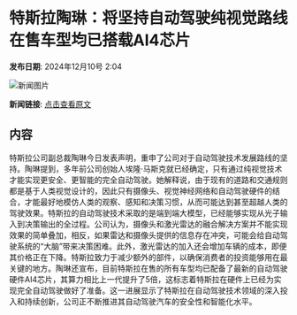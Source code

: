 # 特斯拉陶琳：将坚持自动驾驶纯视觉路线 在售车型均已搭载AI4芯片

**发布日期**: 2024年12月10号 2:04

![新闻图片](https://pic.chinaz.com/picmap/thumb/202309011514237175_2.jpg)

**新闻链接**: [点击查看原文](https://www.aibase.com/zh/news/13811)

## 内容

特斯拉公司副总裁陶琳今日发表声明，重申了公司对于自动驾驶技术发展路线的坚持。陶琳提到，多年前公司创始人埃隆·马斯克就已经确定，只有通过纯视觉技术才能实现更安全、更智能的完全自动驾驶。她解释说，由于现有的道路和交通规则都是基于人类视觉设计的，因此只有摄像头、视觉神经网络和自动驾驶硬件的结合，才能最好地模仿人类的观察、感知和决策习惯，从而可能达到甚至超越人类的驾驶效果。特斯拉的自动驾驶技术采取的是端到端大模型，已经能够实现从光子输入到决策输出的全过程。公司认为，摄像头和激光雷达的融合解决方案并不能实现效果的简单叠加，相反，如果雷达和摄像头提供的信息存在冲突，可能会给自动驾驶系统的“大脑”带来决策困难。此外，激光雷达的加入还会增加车辆的成本，即便其价格正在下降。特斯拉致力于减少额外的部件，以确保消费者的投资能够用在最关键的地方。陶琳还宣布，目前特斯拉在售的所有车型均已配备了最新的自动驾驶硬件AI4芯片，其算力相比上一代提升了5倍，这标志着特斯拉在硬件上已经为实现完全自动驾驶做好了准备。这一进展显示了特斯拉在自动驾驶技术领域的深入投入和持续创新，公司正不断推进其自动驾驶汽车的安全性和智能化水平。
